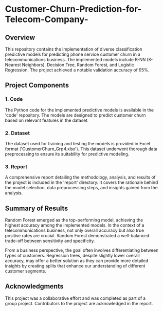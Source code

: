 # Customer-Churn-Prediction-for-Telecom-Company-

## Overview

This repository contains the implementation of diverse classification predictive models for predicting phone service customer churn in a telecommunications business. The implemented models include K-NN (K-Nearest Neighbors), Decision Tree, Random Forest, and Logistic Regression. The project achieved a notable validation accuracy of 95%.

## Project Components

### 1. Code

The Python code for the implemented predictive models is available in the 'code' repository. The models are designed to predict customer churn based on relevant features in the dataset.

### 2. Dataset

The dataset used for training and testing the models is provided in Excel format ('CustomerChurn_Grp4.xlsx'). This dataset underwent thorough data preprocessing to ensure its suitability for predictive modeling.

### 3. Report

A comprehensive report detailing the methodology, analysis, and results of the project is included in the 'report' directory. It covers the rationale behind the model selection, data preprocessing steps, and insights gained from the analysis.


## Summary of Results

Random Forest emerged as the top-performing model, achieving the highest accuracy among the implemented models. In the context of a telecommunications business, not only overall accuracy but also true positive rates are crucial. Random Forest demonstrated a well-balanced trade-off between sensitivity and specificity.

From a business perspective, the goal often involves differentiating between types of customers. Regression trees, despite slightly lower overall accuracy, may offer a better solution as they can provide more detailed insights by creating splits that enhance our understanding of different customer segments.

## Acknowledgments

This project was a collaborative effort and was completed as part of a group project. Contributors to the project are acknowledged in the report.
